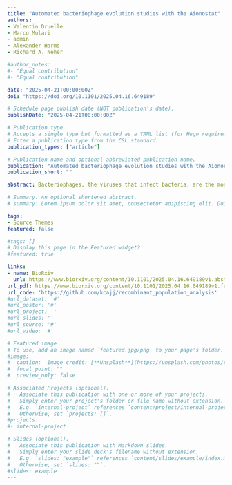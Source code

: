 ```yaml
---
title: "Automated bacteriophage evolution studies with the Aionostat"
authors:
- Valentin Druelle
- Marco Molari
- admin
- Alexander Harms
- Richard A. Neher

#author_notes:
#- "Equal contribution"
#- "Equal contribution"

date: "2025-04-21T00:00:00Z"
doi: "https://doi.org/10.1101/2025.04.16.649189"

# Schedule page publish date (NOT publication's date).
publishDate: "2025-04-21T00:00:00Z"

# Publication type.
# Accepts a single type but formatted as a YAML list (for Hugo requirements).
# Enter a publication type from the CSL standard.
publication_types: ["article"]

# Publication name and optional abbreviated publication name.
publication: "Automated bacteriophage evolution studies with the Aionostat"
publication_short: ""

abstract: Bacteriophages, the viruses that infect bacteria, are the most abundant and diverse biological entities on our planet. They play a critical role in shaping ecosystems and are increasingly recognized for their potential in treating bacterial infections. Yet, our comprehension of their biology and evolutionary dynamics is limited, largely because research has concentrated on a select few well-characterized phages or relies on broad metagenomic studies with limited follow-up analysis of individual phages. This knowledge gap hinders our capacity to exploit their therapeutic and ecological possibilities -- and while some studies have attempted to bridge it, such efforts typically require a lot of manual labor, highlighting the need for high-throughput, reproducible methods for in-depth study of phage evolution.To address this gap, we introduce the Aionostat, a novel automated continuous culture device designed to facilitate bacteriophage directed evolution experiments at scale. The Aionostat's potential is showcased through two example experiments. In the first, phages from the BASEL collection rapidly adapted to a challengingE. colistrain, acquiring mutations and deletions that improved their infectivity. In the second experiment, we evolved a mixture of these phages on the sameE.colistrain, leading to the emergence of recombinant phages with increased fitness. By automating these experiments, the Aionostat enables faster, more reproducible studies of phage evolution that would be impractical to perform by hand, thereby opening new avenues for investigating viral dynamics, engineering phage therapies, and studying evolutionary principles in broader biological contexts.

# Summary. An optional shortened abstract.
# summary: Lorem ipsum dolor sit amet, consectetur adipiscing elit. Duis posuere tellus ac convallis placerat. Proin tincidunt magna sed ex sollicitudin condimentum.

tags:
- Source Themes
featured: false

#tags: []
# Display this page in the Featured widget?
#featured: true

links:
- name: BioRxiv
  url: https://www.biorxiv.org/content/10.1101/2025.04.16.649189v1.abstract
url_pdf: https://www.biorxiv.org/content/10.1101/2025.04.16.649189v1.full.pdf
url_code: 'https://github.com/kcajj/recombinant_population_analysis'
#url_dataset: '#'
#url_poster: '#'
#url_project: ''
#url_slides: ''
#url_source: '#'
#url_video: '#'

# Featured image
# To use, add an image named `featured.jpg/png` to your page's folder. 
#image:
#  caption: 'Image credit: [**Unsplash**](https://unsplash.com/photos/s9CC2SKySJM)'
#  focal_point: ""
#  preview_only: false

# Associated Projects (optional).
#   Associate this publication with one or more of your projects.
#   Simply enter your project's folder or file name without extension.
#   E.g. `internal-project` references `content/project/internal-project/index.md`.
#   Otherwise, set `projects: []`.
#projects:
#- internal-project

# Slides (optional).
#   Associate this publication with Markdown slides.
#   Simply enter your slide deck's filename without extension.
#   E.g. `slides: "example"` references `content/slides/example/index.md`.
#   Otherwise, set `slides: ""`.
#slides: example
---
```

<!---
{{% callout note %}}
Click the _Cite_ button above to demo the feature to enable visitors to import publication metadata into their reference management software.
{{% /callout %}}

{{% callout note %}}
Create your slides in Markdown - click the *Slides* button to check out the example.
{{% /callout %}}

Add the publication's **full text** or **supplementary notes** here. You can use rich formatting such as including [code, math, and images](https://docs.hugoblox.com/content/writing-markdown-latex/).
---!>